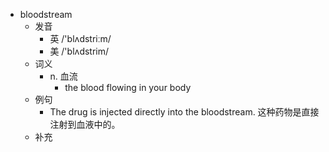 - bloodstream
  - 发音
    - 英 /'blʌdstriːm/
    - 美 /'blʌdstrim/
  - 词义
    - n. 血流
      - the blood flowing in your body
  - 例句
    - The drug is injected directly into the bloodstream. 这种药物是直接注射到血液中的。
  - 补充